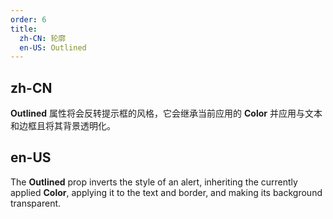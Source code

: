 ```yaml
---
order: 6
title:
  zh-CN: 轮廓
  en-US: Outlined
---
```


## zh-CN

**Outlined** 属性将会反转提示框的风格，它会继承当前应用的 **Color** 并应用与文本和边框且将其背景透明化。

## en-US

The **Outlined** prop inverts the style of an alert, inheriting the currently applied **Color**, applying it to the text and border, and making its background transparent.

